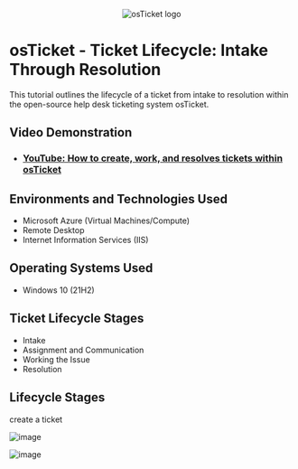 <p align="center">
<img src="https://i.imgur.com/Clzj7Xs.png" alt="osTicket logo"/>
</p>

<h1>osTicket - Ticket Lifecycle: Intake Through Resolution</h1>
This tutorial outlines the lifecycle of a ticket from intake to resolution within the open-source help desk ticketing system osTicket.<br />


<h2>Video Demonstration</h2>

- ### [YouTube: How to create, work, and resolves tickets within osTicket](https://www.youtube.com)

<h2>Environments and Technologies Used</h2>

- Microsoft Azure (Virtual Machines/Compute)
- Remote Desktop
- Internet Information Services (IIS)

<h2>Operating Systems Used </h2>

- Windows 10</b> (21H2)

<h2>Ticket Lifecycle Stages</h2>

- Intake
- Assignment and Communication
- Working the Issue
- Resolution

<h2>Lifecycle Stages</h2>

create a ticket

![image](https://github.com/eddieybarra/osticket-lifecycle/assets/18490891/f797d465-f2c1-4c8c-9ca4-551749f05f7a)

![image](https://github.com/eddieybarra/osticket-lifecycle/assets/18490891/c0d338fc-330b-41d8-b59a-da83cdb5020a)
